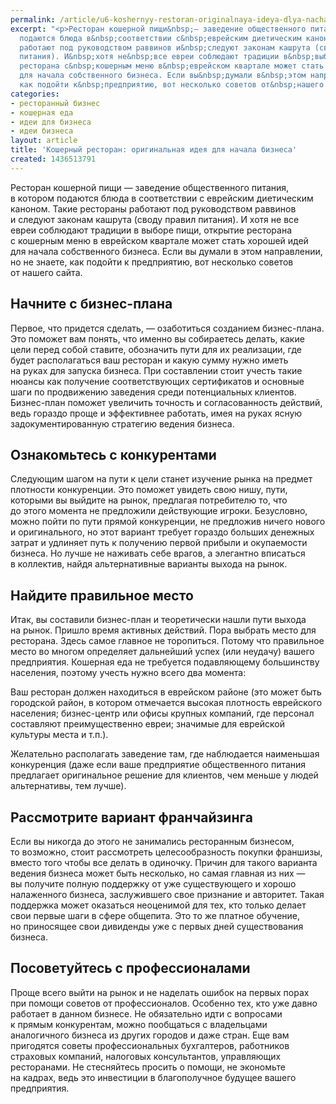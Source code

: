 ```yaml
---
permalink: /article/u6-koshernyy-restoran-originalnaya-ideya-dlya-nachala-biznesa
excerpt: "<p>Ресторан кошерной пищи&nbsp;— заведение общественного питания, в&nbsp;котором
  подаются блюда в&nbsp;соответствии с&nbsp;еврейским диетическим каноном. Такие рестораны
  работают под руководством раввинов и&nbsp;следуют законам кашрута (своду правил
  питания). И&nbsp;хотя не&nbsp;все евреи соблюдают традиции в&nbsp;выборе пищи, открытие
  ресторана с&nbsp;кошерным меню в&nbsp;еврейском квартале может стать хорошей идей
  для начала собственного бизнеса. Если вы&nbsp;думали в&nbsp;этом направлении, но&nbsp;не&nbsp;знаете,
  как подойти к&nbsp;предприятию, вот несколько советов от&nbsp;нашего сайта.</p>"
categories:
- ресторанный бизнес
- кошерная еда
- идеи для бизнеса
- идеи бизнеса
layout: article
title: 'Кошерный ресторан: оригинальная идея для начала бизнеса'
created: 1436513791
---
```

Ресторан кошерной пищи — заведение общественного питания, в котором подаются блюда в соответствии с еврейским диетическим каноном. Такие рестораны работают под руководством раввинов и следуют законам кашрута (своду правил питания). И хотя не все евреи соблюдают традиции в выборе пищи, открытие ресторана с кошерным меню в еврейском квартале может стать хорошей идей для начала собственного бизнеса. Если вы думали в этом направлении, но не знаете, как подойти к предприятию, вот несколько советов от нашего сайта.

## Начните с бизнес-плана ##

Первое, что придется сделать, — озаботиться созданием бизнес-плана. Это поможет вам понять, что именно вы собираетесь делать, какие цели перед собой ставите, обозначить пути для их реализации, где будет располагаться ваш ресторан и какую сумму нужно иметь на руках для запуска бизнеса. При составлении стоит учесть такие нюансы как получение соответствующих сертификатов и основные шаги по продвижению заведения среди потенциальных клиентов. Бизнес-план поможет увеличить точность и согласованность действий, ведь гораздо проще и эффективнее работать, имея на руках ясную задокументированную стратегию ведения бизнеса.

## Ознакомьтесь с конкурентами ##

Следующим шагом на пути к цели станет изучение рынка на предмет плотности конкуренции. Это поможет увидеть свою нишу, пути, которыми вы выйдите на рынок, предлагая потребителю то, что до этого момента не предложили действующие игроки. Безусловно, можно пойти по пути прямой конкуренции, не предложив ничего нового и оригинального, но этот вариант требует гораздо больших денежных затрат и удлиняет путь к получению первой прибыли и окупаемости бизнеса. Но лучше не наживать себе врагов, а элегантно вписаться в коллектив, найдя альтернативные варианты выхода на рынок.

## Найдите правильное место ##

Итак, вы составили бизнес-план и теоретически нашли пути выхода на рынок. Пришло время активных действий. Пора выбрать место для ресторана. Здесь самое главное не торопиться. Потому что правильное место во многом определяет дальнейший успех (или неудачу) вашего предприятия. Кошерная еда не требуется подавляющему большинству населения, поэтому учесть нужно всего два момента:

Ваш ресторан должен находиться в еврейском районе (это может быть городской район, в котором отмечается высокая плотность еврейского населения; бизнес-центр или офисы крупных компаний, где персонал составляют преимущественно евреи; значимые для еврейской культуры места и т.п.).

Желательно располагать заведение там, где наблюдается наименьшая конкуренция (даже если ваше предприятие общественного питания предлагает оригинальное решение для клиентов, чем меньше у людей альтернативы, тем лучше).

## Рассмотрите вариант франчайзинга ##

Если вы никогда до этого не занимались ресторанным бизнесом, то возможно, стоит рассмотреть целесообразность покупки франшизы, вместо того чтобы все делать в одиночку. Причин для такого варианта ведения бизнеса может быть несколько, но самая главная из них — вы получите полную поддержку от уже существующего и хорошо налаженного бизнеса, заслужившего свое признание и авторитет. Такая поддержка может оказаться неоценимой для тех, кто только делает свои первые шаги в сфере общепита. Это то же платное обучение, но приносящее свои дивиденды уже с первых дней существования бизнеса.

## Посоветуйтесь с профессионалами ##

Проще всего выйти на рынок и не наделать ошибок на первых порах при помощи советов от профессионалов. Особенно тех, кто уже давно работает в данном бизнесе. Не обязательно идти с вопросами к прямым конкурентам, можно пообщаться с владельцами аналогичного бизнеса из других городов и даже стран. Еще вам пригодятся советы профессиональных бухгалтеров, работников страховых компаний, налоговых консультантов, управляющих ресторанами. Не стесняйтесь просить о помощи, не экономьте на кадрах, ведь это инвестиции в благополучное будущее вашего предприятия.
